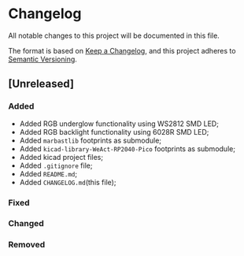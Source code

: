 # Changelog

All notable changes to this project will be documented in this file.

The format is based on [Keep a Changelog](https://keepachangelog.com/en/1.0.0/),
and this project adheres to [Semantic Versioning](https://semver.org/spec/v2.0.0.html).

## [Unreleased]

### Added

* Added RGB underglow functionality using WS2812 SMD LED;
* Added RGB backlight functionality using 6028R SMD LED;
* Added `marbastlib` footprints as submodule;
* Added `kicad-library-WeAct-RP2040-Pico` footprints as submodule;
* Added kicad project files;
* Added `.gitignore` file;
* Added `README.md`;
* Added `CHANGELOG.md`(this file);

### Fixed

### Changed

### Removed

